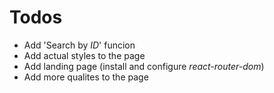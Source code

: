 # Todos

- Add 'Search by _ID_' funcion
- Add actual styles to the page
- Add landing page (install and configure _react-router-dom_)
- Add more qualites to the page
